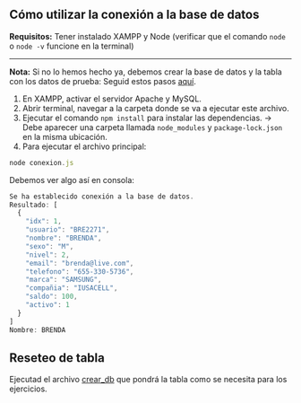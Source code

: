 ## Cómo utilizar la conexión a la base de datos

**Requisitos:** Tener instalado XAMPP y Node (verificar que el comando `node` o `node -v` funcione en la terminal)

---

**Nota:** Si no lo hemos hecho ya, debemos crear la base de datos y la tabla con los datos de prueba: Seguid estos pasos [aquí](../../sql/SQL.md).

1. En XAMPP, activar el servidor Apache y MySQL.
2. Abrir terminal, navegar a la carpeta donde se va a ejecutar este archivo.
3. Ejecutar el comando `npm install` para instalar las dependencias. -> Debe aparecer una carpeta llamada `node_modules` y `package-lock.json` en la misma ubicación.
4. Para ejecutar el archivo principal:
```js
node conexion.js
```
Debemos ver algo así en consola:
```js
Se ha establecido conexión a la base de datos.
Resultado: [
  {
    "idx": 1,
    "usuario": "BRE2271",
    "nombre": "BRENDA",
    "sexo": "M",
    "nivel": 2,
    "email": "brenda@live.com",
    "telefono": "655-330-5736",
    "marca": "SAMSUNG",
    "compañia": "IUSACELL",
    "saldo": 100,
    "activo": 1
  }
]
Nombre: BRENDA
```
## Reseteo de tabla
Ejecutad el archivo [crear_db](../../sql/0.crear_db.sql) que pondrá la tabla como se necesita para los ejercicios.